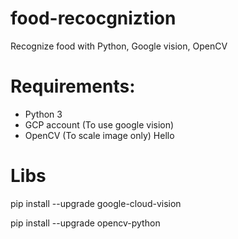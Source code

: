 # food-recocgniztion
Recognize food with Python, Google vision, OpenCV

# Requirements:
- Python 3
- GCP account (To use google vision)
- OpenCV (To scale image only)
Hello
# Libs
pip install --upgrade google-cloud-vision

pip install --upgrade opencv-python
